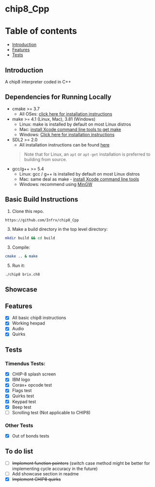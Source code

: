 # chip8_Cpp
# Table of contents

  * [Introduction](#introduction)
  * [Features](#features)
  * [Tests](#tests)

## Introduction

A chip8 interpreter coded in C++

## Dependencies for Running Locally
* cmake >= 3.7
  * All OSes: [click here for installation instructions](https://cmake.org/install/)
* make >= 4.1 (Linux, Mac), 3.81 (Windows)
  * Linux: make is installed by default on most Linux distros
  * Mac: [install Xcode command line tools to get make](https://developer.apple.com/xcode/features/)
  * Windows: [Click here for installation instructions](http://gnuwin32.sourceforge.net/packages/make.htm)
* SDL2 >= 2.0
  * All installation instructions can be found [here](https://wiki.libsdl.org/Installation)
  >Note that for Linux, an `apt` or `apt-get` installation is preferred to building from source. 
* gcc/g++ >= 5.4
  * Linux: gcc / g++ is installed by default on most Linux distros
  * Mac: same deal as make - [install Xcode command line tools](https://developer.apple.com/xcode/features/)
  * Windows: recommend using [MinGW](http://www.mingw.org/)

## Basic Build Instructions

1. Clone this repo.
```bash
https://github.com/Infrx/chip8_Cpp
```
3. Make a build directory in the top level directory:
```bash
mkdir build && cd build
```
3. Compile:
```bash
cmake .. & make
```
5. Run it:
```bash
./chip8 brix.ch8
```
## Showcase


## Features

 - [X] All basic chip8 instructions 
 - [X] Working hexpad 
 - [X] Audio
 - [X] Quirks
       
## Tests
### Timendus Tests:

- [X] CHIP-8 splash screen
- [X] IBM logo
- [X] Corax+ opcode test
- [X] Flags test
- [X] Quirks test
- [X] Keypad test
- [X] Beep test
- [ ] Scrolling test (Not applicable to CHIP8)

### Other Tests

- [X] Out of bonds tests

## To do list
* [ ] ~~Implement function pointers~~ (switch case method might be better for implementing cycle accuracy in the future)
* [ ] Add showcase section in readme
* [X] ~~Implement CHIP8 quirks~~
